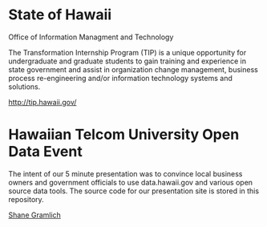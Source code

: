 State of Hawaii
===

Office of Information Managment and Technology

The Transformation Internship Program (TIP) is a unique opportunity for undergraduate and graduate students to gain training and experience in state government and assist in organization change management, business process re-engineering and/or information 
technology systems and solutions.

http://tip.hawaii.gov/

Hawaiian Telcom University Open Data Event
===

The intent of our 5 minute presentation was to convince local business owners and government officials to use data.hawaii.gov and various open source data tools. The source code for our presentation site is stored in this repository.

[Shane Gramlich](http://tip.hawaii.gov/spring-2013-interns/meet-the-spring-2013-interns/)
